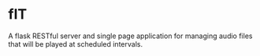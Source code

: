 # fIT
A flask RESTful server and single page application for managing audio files that will be played at scheduled intervals.
